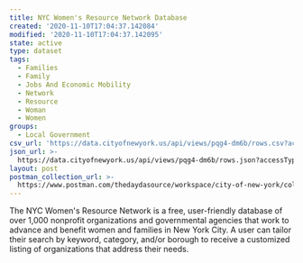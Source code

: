 ```yaml
---
title: NYC Women's Resource Network Database
created: '2020-11-10T17:04:37.142084'
modified: '2020-11-10T17:04:37.142095'
state: active
type: dataset
tags:
  - Families
  - Family
  - Jobs And Economic Mobility
  - Network
  - Resource
  - Woman
  - Women
groups:
  - Local Government
csv_url: 'https://data.cityofnewyork.us/api/views/pqg4-dm6b/rows.csv?accessType=DOWNLOAD'
json_url: >-
  https://data.cityofnewyork.us/api/views/pqg4-dm6b/rows.json?accessType=DOWNLOAD
layout: post
postman_collection_url: >-
  https://www.postman.com/thedaydasource/workspace/city-of-new-york/collection/15909983-db1f9a1d-fd17-40b3-9124-fbc1b6929f39
---
```

The NYC Women's Resource Network is a free, user-friendly database of over 1,000 nonprofit organizations and governmental agencies that work to advance and benefit women and families in New York City.  A user can tailor their search by keyword, category, and/or borough to receive a customized listing of organizations that address their needs.
